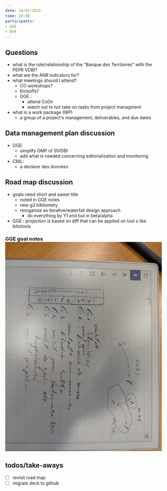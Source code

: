 ```yaml
---
date: 14/01/2025
time: 10:00
participants:
- GGE
- DVA
---
```


## Questions 
- what is the role/relationship of the "Banque des Territoires" with the PEPR VDBI?
- what are the ANR indicators for?
- what meetings should I attend?
  - CO workshops?
  - Kickoffs?
  - GGE :
    - attend CoDir
    - watch out to not take on tasks from project managment  
- what is a work package (WP)
  - a group of a project's management, deliverables, and due dates

## Data management plan discussion
- GGE:
  - simplify DMP of SIVDBI
  - add what is needed concerning editorialization and monitoring
- CNIL:
  - a declarer des données

## Road map discussion
- goals need short and sweet title
  - noted in GGE notes
  - new g3 bibliomety
  - reorganize as iterative/waterfall design approach
    - do everything by Y1 end but in beta/alpha
- GGE : projection is based on diff that can be applied on tool s like biliotools

### GGE goal notes ![goal notes](../images/goal_notes_20250114.jpg)

## todos/take-aways
- [ ] revisit road map
- [ ] migrate deck to github
